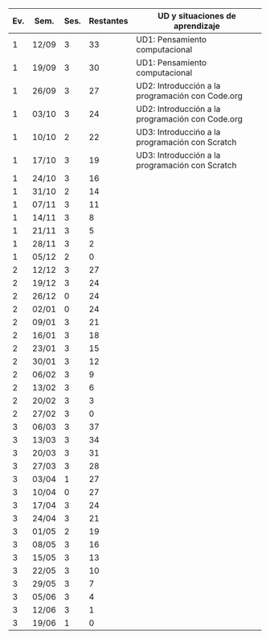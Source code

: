 | Ev. | Sem.  | Ses. | Restantes | UD y situaciones de aprendizaje                  |
| --- | ----- | ---- | --------- | ------------------------------------------------ |
| 1   | 12/09 | 3    | 33        | UD1: Pensamiento computacional                   |
| 1   | 19/09 | 3    | 30        | UD1: Pensamiento computacional                   |
| 1   | 26/09 | 3    | 27        | UD2: Introducción a la programación con Code.org |
| 1   | 03/10 | 3    | 24        | UD2: Introducción a la programación con Code.org |
| 1   | 10/10 | 2    | 22        | UD3: Introduccińo a la programación con Scratch  |
| 1   | 17/10 | 3    | 19        | UD3: Introducción a la programación con Scratch  |
| 1   | 24/10 | 3    | 16        |                                                  |
| 1   | 31/10 | 2    | 14        |                                                  |
| 1   | 07/11 | 3    | 11        |                                                  |
| 1   | 14/11 | 3    | 8         |                                                  |
| 1   | 21/11 | 3    | 5         |                                                  |
| 1   | 28/11 | 3    | 2         |                                                  |
| 1   | 05/12 | 2    | 0         |                                                  |
| 2   | 12/12 | 3    | 27        |                                                  |
| 2   | 19/12 | 3    | 24        |                                                  |
| 2   | 26/12 | 0    | 24        |                                                  |
| 2   | 02/01 | 0    | 24        |                                                  |
| 2   | 09/01 | 3    | 21        |                                                  |
| 2   | 16/01 | 3    | 18        |                                                  |
| 2   | 23/01 | 3    | 15        |                                                  |
| 2   | 30/01 | 3    | 12        |                                                  |
| 2   | 06/02 | 3    | 9         |                                                  |
| 2   | 13/02 | 3    | 6         |                                                  |
| 2   | 20/02 | 3    | 3         |                                                  |
| 2   | 27/02 | 3    | 0         |                                                  |
| 3   | 06/03 | 3    | 37        |                                                  |
| 3   | 13/03 | 3    | 34        |                                                  |
| 3   | 20/03 | 3    | 31        |                                                  |
| 3   | 27/03 | 3    | 28        |                                                  |
| 3   | 03/04 | 1    | 27        |                                                  |
| 3   | 10/04 | 0    | 27        |                                                  |
| 3   | 17/04 | 3    | 24        |                                                  |
| 3   | 24/04 | 3    | 21        |                                                  |
| 3   | 01/05 | 2    | 19        |                                                  |
| 3   | 08/05 | 3    | 16        |                                                  |
| 3   | 15/05 | 3    | 13        |                                                  |
| 3   | 22/05 | 3    | 10        |                                                  |
| 3   | 29/05 | 3    | 7         |                                                  |
| 3   | 05/06 | 3    | 4         |                                                  |
| 3   | 12/06 | 3    | 1         |                                                  |
| 3   | 19/06 | 1    | 0         |                                                  |
